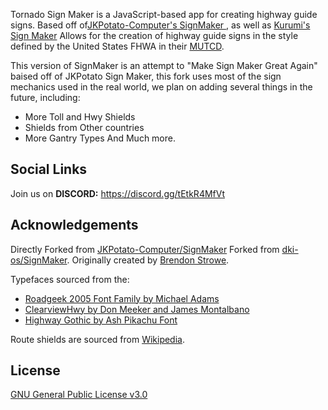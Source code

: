 
Tornado Sign Maker is a JavaScript-based app for creating highway guide signs. Based off of[JKPotato-Computer's SignMaker ](https://github.com/JKPotato-Computer/SignMaker), as well as [Kurumi's Sign Maker](http://www.kurumi.com/roads/signmaker) Allows for the creation of highway guide signs in the style defined by the United States FHWA in their [MUTCD](https://mutcd.fhwa.dot.gov/kno_2009r1r2.htm).

This version of SignMaker is an attempt to "Make Sign Maker Great Again" baised off of JKPotato Sign Maker, this fork uses most of the sign mechanics used in the real world, we plan on adding several things in the future, including:
- More Toll and Hwy Shields
- Shields from Other countries
- More Gantry Types
And Much more.



## Social Links
Join us on **DISCORD:** https://discord.gg/tEtkR4MfVt

## Acknowledgements

Directly Forked from [JKPotato-Computer/SignMaker](https://github.com/JKPotato-Computer/SignMaker)
Forked from [dki-os/SignMaker](https://github.com/dki-os/SignMaker).
Originally created by [Brendon Strowe](https://github.com/BrenStro).

Typefaces sourced from the:
* [Roadgeek 2005 Font Family by Michael Adams](https://n1en.org/roadgeek-fonts/)
* [ClearviewHwy by Don Meeker and James Montalbano](https://cofonts.com/clearview-font/)
* [Highway Gothic by Ash Pikachu Font](https://www.dafont.com/highway-gothic.font)

Route shields are sourced from [Wikipedia](https://en.wikipedia.org/wiki/Numbered_highways_in_the_United_States).


## License

[GNU General Public License v3.0](https://www.gnu.org/licenses/gpl-3.0.txt)
